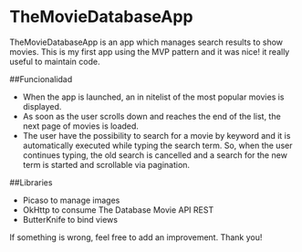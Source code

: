 # TheMovieDatabaseApp
TheMovieDatabaseApp is an app which manages search results to show movies. This is my first app using the MVP pattern and it was nice! it really useful to maintain code.

##Funcionalidad
* When the app is launched, an in nitelist of the most popular movies is displayed.
* As soon as the user scrolls down and reaches the end of the list, the next page of movies is loaded.
* The user have the possibility to search for a movie by keyword and it is automatically executed while typing the search term. So, when the user continues typing, the old search is cancelled and a search for the new term is started and scrollable via pagination. 

##Libraries
* Picaso to manage images
* OkHttp to consume The Database Movie API REST
* ButterKnife to bind views

If something is wrong, feel free to add an improvement. Thank you!
